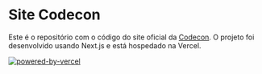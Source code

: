 # Site Codecon

Este é o repositório com o código do site oficial da [Codecon](https://codecon.dev). O projeto foi desenvolvido usando Next.js e está hospedado na Vercel.

[![powered-by-vercel](https://user-images.githubusercontent.com/9409763/169923371-134b50cd-36f4-4b42-a391-17a1bccdc100.svg)](https://vercel.com/?utm_source=codecon&utm_campaign=oss)
